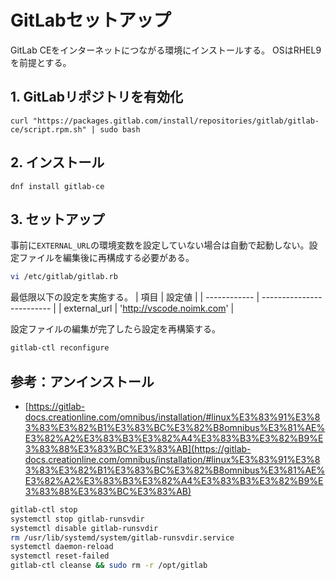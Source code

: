 # GitLabセットアップ
GitLab CEをインターネットにつながる環境にインストールする。
OSはRHEL9を前提とする。

## 1. GitLabリポジトリを有効化
```
curl "https://packages.gitlab.com/install/repositories/gitlab/gitlab-ce/script.rpm.sh" | sudo bash
```

## 2. インストール
```
dnf install gitlab-ce
```

## 3. セットアップ
事前に`EXTERNAL_URL`の環境変数を設定していない場合は自動で起動しない。設定ファイルを編集後に再構成する必要がある。

```bash
vi /etc/gitlab/gitlab.rb
```

最低限以下の設定を実施する。
| 項目         | 設定値                    |
| ------------ | ------------------------- |
| external_url | 'http://vscode.noimk.com' |

設定ファイルの編集が完了したら設定を再構築する。

```bash
gitlab-ctl reconfigure
```


## 参考：アンインストール
- [https://gitlab-docs.creationline.com/omnibus/installation/#linux%E3%83%91%E3%83%83%E3%82%B1%E3%83%BC%E3%82%B8omnibus%E3%81%AE%E3%82%A2%E3%83%B3%E3%82%A4%E3%83%B3%E3%82%B9%E3%83%88%E3%83%BC%E3%83%AB](https://gitlab-docs.creationline.com/omnibus/installation/#linux%E3%83%91%E3%83%83%E3%82%B1%E3%83%BC%E3%82%B8omnibus%E3%81%AE%E3%82%A2%E3%83%B3%E3%82%A4%E3%83%B3%E3%82%B9%E3%83%88%E3%83%BC%E3%83%AB)


```bash
gitlab-ctl stop
systemctl stop gitlab-runsvdir
systemctl disable gitlab-runsvdir
rm /usr/lib/systemd/system/gitlab-runsvdir.service
systemctl daemon-reload
systemctl reset-failed
gitlab-ctl cleanse && sudo rm -r /opt/gitlab
```
